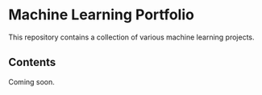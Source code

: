 # Machine Learning Portfolio #

This repository contains a collection of various machine learning projects.


## Contents ##

Coming soon.
